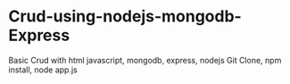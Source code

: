 # Crud-using-nodejs-mongodb-Express
Basic Crud with html javascript, mongodb, express, nodejs
Git Clone,
npm install,
node app.js
